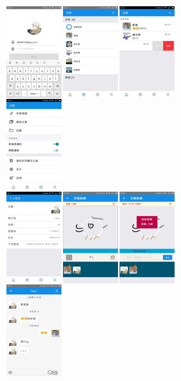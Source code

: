 <div class="pic">
    <img src="./show/1.png" alt="" style="width: 144px;height: 240px;">
    <img src="./show/2.png" alt="" style="width: 144px;height: 240px;">
    <img src="./show/3.png" alt="" style="width: 144px;height: 240px;">
    <img src="./show/4.png" alt="" style="width: 144px;height: 240px;">
</div>
<div class="pic">
    <img src="./show/5.png" alt="" style="width: 144px;height: 240px;">
    <img src="./show/6.png" alt="" style="width: 144px;height: 240px;">
    <img src="./show/7.png" alt="" style="width: 144px;height: 240px;">
    <img src="./show/8.png" alt="" style="width: 144px;height: 240px;">
</div>
